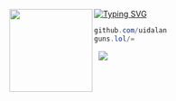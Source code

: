 [![Typing SVG](https://readme-typing-svg.herokuapp.com?font=Roboto+Mono&lines=alan.pm)](https://git.io/typing-svg)
<img align="left" src="https://i.imgur.com/x7xno54.png)" width="147"/> 

```csharp
github.com/uidalan
guns.lol/=
```
&zwnj; 
&zwnj; 
![](https://komarev.com/ghpvc/?username=1)
